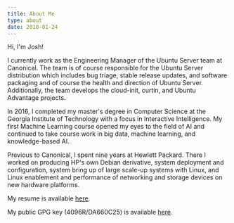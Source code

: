 ```yaml
---
title: About Me
type: about
date: 2018-01-24
---
```


Hi, I'm Josh!

I currently work as the Engineering Manager of the Ubuntu Server team at Canonical. The team is of course responsible for the Ubuntu Server distribution which includes bug triage, stable release updates, and software packaging and of course the health and direction of Ubuntu Server. Additionally, the team develops the cloud-init, curtin, and Ubuntu Advantage projects.

In 2016, I completed my master's degree in Computer Science at the Georgia Institute of Technology with a focus in Interactive Intelligence. My first Machine Learning course opened my eyes to the field of AI and continued to take course work in big data, machine learning, and knowledge-based AI.

Previous to Canonical, I spent nine years at Hewlett Packard. There I worked on producing HP's own Debian derivative, system deployment and configuration, system bring up of large scale-up systems with Linux, and Linux enablement and performance of networking and storage devices on new hardware platforms.

My resume is available [here](/resume.pdf).

My public GPG key (4096R/DA660C25) is available [here](/public_gpg.txt).
